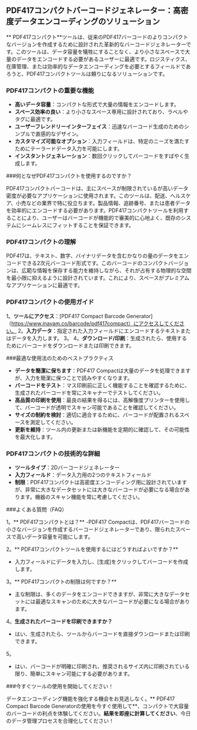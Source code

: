 ## PDF417コンパクトバーコードジェネレーター：高密度データエンコーディングのソリューション

** PDF417コンパクト**ツールは、従来のPDF417バーコードのよりコンパクトなバージョンを作成するために設計された革新的なバーコードジェネレーターです。このツールは、データ容量を犠牲にすることなく、より小さなスペースで大量のデータをエンコードする必要があるユーザーに最適です。ロジスティクス、在庫管理、または効率的なデータエンコーディングを必要とするフィールドであろうと、PDF417コンパクトツールは頼りになるソリューションです。

### PDF417コンパクトの重要な機能

-  **高いデータ容量**：コンパクトな形式で大量の情報をエンコードします。
-  **スペース効率の良い**：より小さなスペース専用に設計されており、ラベルやタグに最適です。
-  **ユーザーフレンドリーインターフェイス**：迅速なバーコード生成のためのシンプルで直感的なデザイン。
-  **カスタマイズ可能なオプション**：入力フィールドは、特定のニーズを満たすためにテーラードデータ入力を可能にします。
-  **インスタントジェネレーション**：数回クリックしてバーコードをすばやく生成します。

###何となぜPDF417コンパクトを使用するのですか？

PDF417コンパクトバーコードは、主にスペースが制限されているが高いデータ密度が必要なアプリケーションに使用されます。このツールは、配送、ヘルスケア、小売などの業界で特に役立ちます。製品情報、追跡番号、または患者データを効率的にエンコードする必要があります。PDF417コンパクトツールを利用することにより、ユーザーはバーコードが機能的で審美的に心地よく、既存のシステムにシームレスにフィットすることを保証できます。

### PDF417コンパクトの理解

PDF417は、テキスト、数字、バイナリデータを含むかなりの量のデータをエンコードできる2次元バーコード形式です。このバーコードのコンパクトバージョンは、広範な情報を保存する能力を維持しながら、それが占有する物理的な空間を最小限に抑えるように設計されています。これにより、スペースがプレミアムなアプリケーションに最適です。

### PDF417コンパクトの使用ガイド

1。**ツールにアクセス**：[PDF417 Compact Barcode Generator]（https://www.inayam.co/barcode/pdf417compact）にアクセスしてください。
2。**入力データ**：指定された入力フィールドにエンコードするテキストまたはデータを入力します。
3。
4。**ダウンロード/印刷**：生成されたら、使用するためにバーコードをダウンロードまたは印刷できます。

###最適な使用法のためのベストプラクティス

-  **データを簡潔に保ちます**：PDF417 Compactは大量のデータを処理できますが、入力を簡潔に保つことで読みやすくなります。
-  **バーコードをテスト**：マス印刷前に正しく機能することを確認するために、生成されたバーコードを常にスキャナーでテストしてください。
-  **高品質の印刷を使用**：最良の結果を得るには、高解像度プリンターを使用して、バーコードが透明でスキャン可能であることを確認してください。
-  **サイズの制約を検討**：適切に適合するために、バーコードが配置されるスペースを測定してください。
-  **更新を維持**：ツール内の更新または新機能を定期的に確認して、その可能性を最大化します。

### PDF417コンパクトの技術的な詳細

-  **ツールタイプ**：2Dバーコードジェネレーター
-  **入力フィールド**：データ入力用の2つのテキストフィールド
-  **制限**：PDF417コンパクトは高密度エンコーディング用に設計されていますが、非常に大きなデータセットには大きなバーコードが必要になる場合があります。機器のスキャン機能を常に考慮してください。

###よくある質問（FAQ）

1。** PDF417コンパクトとは？**
-PDF417 Compactは、PDF417バーコードの小さなバージョンを作成するバーコードジェネレーターであり、限られたスペースで高いデータ容量を可能にします。

2。** PDF417コンパクトツールを使用するにはどうすればよいですか？**
- 入力フィールドにデータを入力し、[生成]をクリックしてバーコードを作成します。

3。** PDF417コンパクトの制限は何ですか？**
- 主な制限は、多くのデータをエンコードできますが、非常に大きなデータセットには最適なスキャンのために大きなバーコードが必要になる場合があります。

4。**生成されたバーコードを印刷できますか？**
- はい、生成されたら、ツールからバーコードを直接ダウンロードまたは印刷できます。

5。
- はい、バーコードが明確に印刷され、推奨されるサイズ内に印刷されている限り、簡単にスキャン可能にする必要があります。

###今すぐツールの使用を開始してください！

データエンコーディング機能を強化する機会をお見逃しなく。** PDF417 Compact Barcode Generatorの使用を今すぐ使用して**、コンパクトで大容量のバーコードの利点を体験してください。**結果を即座に計算してください**、今日のデータ管理プロセスを合理化してください！